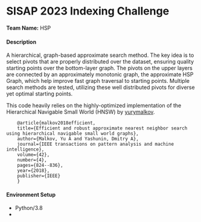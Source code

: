 # SISAP 2023 Indexing Challenge
**Team Name:** HSP

#### Description
A hierarchical, graph-based approximate search method. The key idea is to select pivots that are properly distributed 
over the dataset, ensuring quality starting points over the bottom-layer graph. The pivots on the upper layers are 
connected by an approximately monotonic graph, the approximate HSP Graph, which help improve fast graph traversal to 
starting points. Multiple search methods are tested, utilizing these well distributed pivots for diverse yet optimal 
starting points. 

This code heavily relies on the highly-optimized implementation of the Hierarchical Navigable Small World (HNSW) by
[yurymalkov](https://github.com/nmslib/hnswlib/commits?author=yurymalkov). 

~~~
    @article{malkov2018efficient,
    title={Efficient and robust approximate nearest neighbor search using hierarchical navigable small world graphs},
    author={Malkov, Yu A and Yashunin, Dmitry A},
    journal={IEEE transactions on pattern analysis and machine intelligence},
    volume={42},
    number={4},
    pages={824--836},
    year={2018},
    publisher={IEEE}
    }
~~~

#### Environment Setup
- Python/3.8
- 




